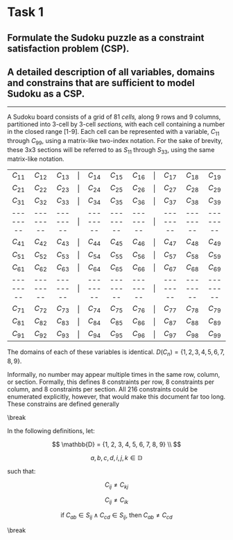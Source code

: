 # Task 1

## Formulate the Sudoku puzzle as a constraint satisfaction problem (CSP).

## A detailed description of all variables, domains and constrains that are sufficient to model Sudoku as a CSP.

---

A Sudoku board consists of a grid of 81 *cells,* along 9 rows and 9 columns,
partitioned into 3-cell by 3-cell *sections,* with each cell containing a number in the closed range [1-9].
Each cell can be represented with a variable, $C_{11}$ through $C_{99}$, using a matrix-like two-index notation.
For the sake of brevity, these 3x3 sections will be referred to as $S_{11}$ through $S_{33}$, using the same matrix-like notation.


|          |          |          |     |          |          |          |     |          |          |          |
| :------: | :------: | :------: | :-: | :------: | :------: | :------: | :-: | :------: | :------: | :------: |
| $C_{11}$ | $C_{12}$ | $C_{13}$ | \|  | $C_{14}$ | $C_{15}$ | $C_{16}$ | \|  | $C_{17}$ | $C_{18}$ | $C_{19}$ |
| $C_{21}$ | $C_{22}$ | $C_{23}$ | \|  | $C_{24}$ | $C_{25}$ | $C_{26}$ | \|  | $C_{27}$ | $C_{28}$ | $C_{29}$ |
| $C_{31}$ | $C_{32}$ | $C_{33}$ | \|  | $C_{34}$ | $C_{35}$ | $C_{36}$ | \|  | $C_{37}$ | $C_{38}$ | $C_{39}$ |
| -------- | -------- | -------- | \|  | -------- | -------- | -------- | \|  | -------- | -------- | -------- |
| $C_{41}$ | $C_{42}$ | $C_{43}$ | \|  | $C_{44}$ | $C_{45}$ | $C_{46}$ | \|  | $C_{47}$ | $C_{48}$ | $C_{49}$ |
| $C_{51}$ | $C_{52}$ | $C_{53}$ | \|  | $C_{54}$ | $C_{55}$ | $C_{56}$ | \|  | $C_{57}$ | $C_{58}$ | $C_{59}$ |
| $C_{61}$ | $C_{62}$ | $C_{63}$ | \|  | $C_{64}$ | $C_{65}$ | $C_{66}$ | \|  | $C_{67}$ | $C_{68}$ | $C_{69}$ |
| -------- | -------- | -------- | \|  | -------- | -------- | -------- | \|  | -------- | -------- | -------- |
| $C_{71}$ | $C_{72}$ | $C_{73}$ | \|  | $C_{74}$ | $C_{75}$ | $C_{76}$ | \|  | $C_{77}$ | $C_{78}$ | $C_{79}$ |
| $C_{81}$ | $C_{82}$ | $C_{83}$ | \|  | $C_{84}$ | $C_{85}$ | $C_{86}$ | \|  | $C_{87}$ | $C_{88}$ | $C_{89}$ |
| $C_{91}$ | $C_{92}$ | $C_{93}$ | \|  | $C_{94}$ | $C_{95}$ | $C_{96}$ | \|  | $C_{97}$ | $C_{98}$ | $C_{99}$ |

The domains of each of these variables is identical. $D(C_n) = \{1, 2, 3, 4, 5, 6, 7, 8, 9\}$.

Informally, no number may appear multiple times in the same row, column, or section.
Formally, this defines 8 constraints per row, 8 constraints per column, and 8 constraints per section.
All 216 constraints could be enumerated explicitly, however, that would make this document far too long.
These constrains are defined generally 

\break

In the following definitions, let:

$$
    \mathbb{D} = {1, 2, 3, 4, 5, 6, 7, 8, 9} \\
$$

$$
    a, b, c, d, i, j, k \in \mathbb{D}
$$

such that:

$$
    C_{ij} \neq C_{kj}
$$

$$
    C_{ij} \neq C_{ik}
$$

$$
    \mathrm{if} \; C_{ab} \in S_{ij} \land C_{cd} \in S_{ij}, \; \mathrm{then} \; C_{ab} \neq C_{cd}
$$

\break
